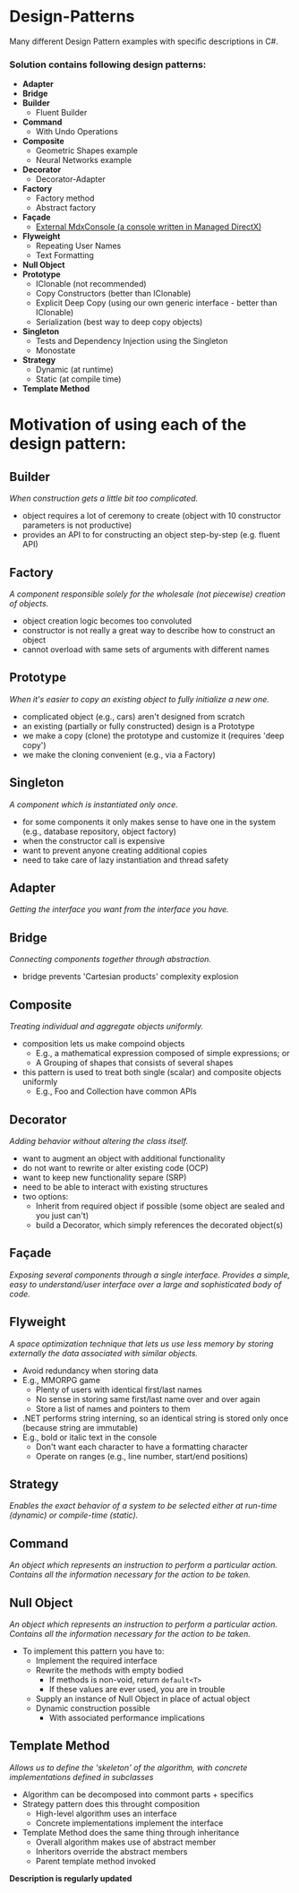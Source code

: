 # Design-Patterns
Many different Design Pattern examples with specific descriptions in C#.

### Solution contains following design patterns:
- **Adapter**
- **Bridge**
- **Builder**
  - Fluent Builder
- **Command**
  - With Undo Operations
- **Composite**
  - Geometric Shapes example
  - Neural Networks example
- **Decorator**
  - Decorator-Adapter
- **Factory**
  - Factory method
  - Abstract factory
- **Façade**
  - [External MdxConsole (a console written in Managed DirectX)](https://github.com/ActiveMesa/MdxConsole)
- **Flyweight**
  - Repeating User Names
  - Text Formatting
- **Null Object**
- **Prototype**
  - IClonable (not recommended)
  - Copy Constructors (better than IClonable)
  - Explicit Deep Copy (using our own generic interface - better than IClonable)
  - Serialization (best way to deep copy objects)
- **Singleton**
  - Tests and Dependency Injection using the Singleton
  - Monostate
- **Strategy**
  - Dynamic (at runtime)
  - Static (at compile time)
- **Template Method**


# Motivation of using each of the design pattern:

## Builder
*When construction gets a little bit too complicated.*
- object requires a lot of ceremony to create (object with 10 constructor parameters is not productive)
- provides an API to for constructing an object step-by-step (e.g. fluent API)

## Factory
*A component responsible solely for the wholesale (not piecewise) creation of objects.*
- object creation logic becomes too convoluted
- constructor is not really a great way to describe how to construct an object
- cannot overload with same sets of arguments with different names

## Prototype
*When it's easier to copy an existing object to fully initialize a new one.*
- complicated object (e.g., cars) aren't designed from scratch
- an existing (partially or fully constructed) design is a Prototype
- we make a copy (clone) the prototype and customize it (requires 'deep copy')
- we make the cloning convenient (e.g., via a Factory)

## Singleton
*A component which is instantiated only once.*
- for some components it only makes sense to have one in the system (e.g., database repository, object factory)
- when the constructor call is expensive
- want to prevent anyone creating additional copies
- need to take care of lazy instantiation and thread safety

## Adapter
*Getting the interface you want from the interface you have.*

## Bridge
*Connecting components together through abstraction.*
- bridge prevents 'Cartesian products' complexity explosion

## Composite
*Treating individual and aggregate objects uniformly.*
- composition lets us make compoind objects
  - E.g., a mathematical expression composed of simple expressions; or
  - A Grouping of shapes that consists of several shapes
- this pattern is used to treat both single (scalar) and composite objects uniformly
  - E.g., Foo and Collection<Foo> have common APIs

## Decorator
*Adding behavior without altering the class itself.*
- want to augment an object with additional functionality
- do not want to rewrite or alter existing code (OCP)
- want to keep new functionality separe (SRP)
- need to be able to interact with existing structures
- two options:
  - Inherit from required object if possible (some object are sealed and you just can't)
  - build a Decorator, which simply references the decorated object(s)

## Façade
*Exposing several components through a single interface. Provides a simple, easy to understand/user interface over a large and sophisticated body of code.*

## Flyweight
*A space optimization technique that lets us use less memory by storing externally the data associated with similar objects.*
- Avoid redundancy when storing data
- E.g., MMORPG game
  - Plenty of users with identical first/last names
  - No sense in storing same first/last name over and over again
  - Store a list of names and pointers to them
- .NET performs string interning, so an identical string is stored only once (because string are immutable)
- E.g., bold or italic text in the console
  - Don't want each character to have a formatting character
  - Operate on ranges (e.g., line number, start/end positions)
  
## Strategy
*Enables the exact behavior of a system to be selected either at run-time (dynamic) or compile-time (static).*

## Command
*An object which represents an instruction to perform a particular action. Contains all the information necessary for the action to be taken.*

## Null Object
*An object which represents an instruction to perform a particular action. Contains all the information necessary for the action to be taken.*
- To implement this pattern you have to:
  - Implement the required interface
  - Rewrite the methods with empty bodied
    - If methods is non-void, return `default<T>`
    - If these values are ever used, you are in trouble
  - Supply an instance of Null Object in place of actual object
  - Dynamic construction possible
    - With associated performance implications
    
## Template Method
*Allows us to define the 'skeleton' of the algorithm, with concrete implementations defined in subclasses*
- Algorithm can be decomposed into commont parts + specifics
- Strategy pattern does this throught composition
  - High-level algorithm uses an interface
  - Concrete implementations implement the interface
- Template Method does the same thing through inheritance
  - Overall algorithm makes use of abstract member
  - Inheritors override the abstract members
  - Parent template method invoked

**Description is regularly updated**
